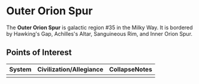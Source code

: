 # Outer Orion Spur
The **Outer Orion Spur** is galactic region #35 in the Milky Way. It is bordered by Hawking's Gap, Achilles's Altar, Sanguineous Rim, and Inner Orion Spur.

## Points of Interest

| System | Civilization/Allegiance | CollapseNotes |
| --- | --- | --- |
|  |  |  |